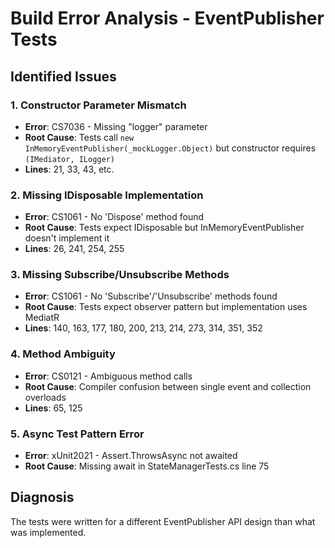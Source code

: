 # Build Error Analysis - EventPublisher Tests

## Identified Issues

### 1. Constructor Parameter Mismatch

- **Error**: CS7036 - Missing "logger" parameter
- **Root Cause**: Tests call `new InMemoryEventPublisher(_mockLogger.Object)` but constructor requires `(IMediator, ILogger)`
- **Lines**: 21, 33, 43, etc.

### 2. Missing IDisposable Implementation

- **Error**: CS1061 - No 'Dispose' method found
- **Root Cause**: Tests expect IDisposable but InMemoryEventPublisher doesn't implement it
- **Lines**: 26, 241, 254, 255

### 3. Missing Subscribe/Unsubscribe Methods

- **Error**: CS1061 - No 'Subscribe'/'Unsubscribe' methods found
- **Root Cause**: Tests expect observer pattern but implementation uses MediatR
- **Lines**: 140, 163, 177, 180, 200, 213, 214, 273, 314, 351, 352

### 4. Method Ambiguity

- **Error**: CS0121 - Ambiguous method calls
- **Root Cause**: Compiler confusion between single event and collection overloads
- **Lines**: 65, 125

### 5. Async Test Pattern Error

- **Error**: xUnit2021 - Assert.ThrowsAsync not awaited
- **Root Cause**: Missing await in StateManagerTests.cs line 75

## Diagnosis

The tests were written for a different EventPublisher API design than what was implemented.
